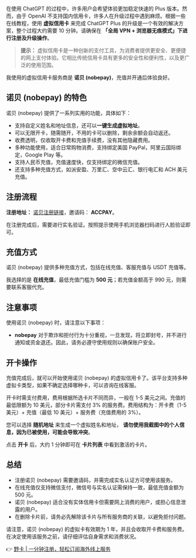 在使用 ChatGPT 的过程中，许多用户会希望体验更加稳定快速的 Plus 版本。然而，由于 OpenAI 不支持国内信用卡，许多人在升级过程中遇到麻烦。根据一些在线教程，使用 **虚拟信用卡** 来完成 ChatGPT Plus 的升级是一个有效的解决方案，整个过程大约需要 10 分钟。请确保在 **「全局 VPN + 浏览器无痕模式」下进行注册及升级操作**。

> **提示：**
> 虚拟信用卡是一种创新的支付工具，为消费者提供更安全、更便捷的网上支付体验。它相比传统信用卡具有更多的安全性和便利性，以及更广泛的使用范围。

我使用的虚拟信用卡服务商是 **诺贝 (nobepay)**，充值并开通后体验良好。

## 诺贝 (nobepay) 的特色

诺贝 (nobepay) 提供了一系列实用的功能，具体如下：

- 支持自定义姓名和地址信息，还可以**一键生成虚拟地址**。
- 可以无限开卡，随需随开，不用的卡可以删除，剩余余额会自动返还。
- 收费透明，仅收取开卡费和充值手续费，没有其他隐藏费用。
- 多种功能使用，适合日常购物消费，支持绑定美国 PayPal，阿里云国际绑定，Google Play 等。
- 支持人民币充值，充值速度快，仅支持绑定的微信充值。
- 还支持多种充值方式，如派安盈、万里汇、空中云汇、银行电汇和 ACH 美元充值。

## 注册流程

**注册地址：** [诺贝注册链接](https://bit.ly/bewildcard)，邀请码： **ACCPAY**。

在注册完成后，需要进行实名验证。按照提示使用手机浏览器扫码进行人脸验证即可。

## 充值方式

诺贝 (nobepay) 提供多种充值方式，包括在线充值、客服充值与 USDT 充值等。

我选择的是 **在线充值**，最低充值门槛为 **500 元**；若充值金额高于 990 元，则需要联系客服代充。

## 注意事项

使用诺贝 (nobepay) 时，请注意以下事项：

- **nobepay** 对于欺诈和拒付行为十分重视，一旦发现，将立即封号，并不进行通知或资金退还。因此，请务必遵守使用规则以确保账户安全。

## 开卡操作

充值完成后，就可以开始使用诺贝 (nobepay) 的虚拟信用卡了。该平台支持多种虚拟卡类型，如果不确定选择哪种卡，可以咨询在线客服。

开卡时需支付费用，费用根据所选卡片不同而异，一般在 1-5 美元之间。充值的最低限额为 10 美元，部分卡片需支付 3% 的服务费。费用结构为：开卡费（1-5 美元）+ 充值（最低 10 美元）+ 服务费（充值费用的 3%）。

您可以选择 **随机地址** 来生成一个虚拟姓名和地址， **请勿使用我截图中的个人信息，因为已被使用，可能会导致冲突**。

点击 **开卡** 后，大约 1 分钟即可在 **卡片列表** 中看到激活的卡片。

## 总结

- 注册诺贝 (nobepay) 需要邀请码，并需完成实名认证方可使用该服务。
- 在线充值仅支持微信支付，微信号与实名认证需保持一致，最低充值金额为 500 元。
- 诺贝 (nobepay) 适合没有实体信用卡但需要网上消费的用户，或担心信息泄露的用户。
- 在删除卡片前，请务必先解除该卡片与所有服务商的关联，以避免拒付问题。

请注意，诺贝 (nobepay) 的虚拟卡有效期为 1 年，并且会收取开卡费和服务费。在决定使用该服务之前，请仔细评估自身需求和消费状况。

👉 [野卡 | 一分钟注册，轻松订阅海外线上服务](https://bit.ly/bewildcard)
